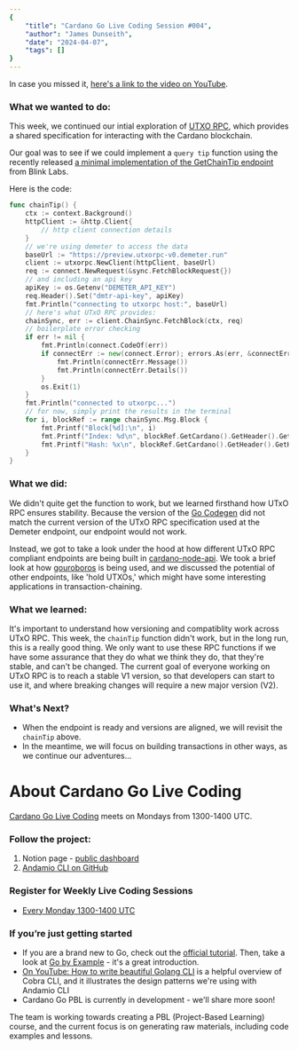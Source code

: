 ```yaml
---
{
    "title": "Cardano Go Live Coding Session #004",
    "author": "James Dunseith",
    "date": "2024-04-07",
    "tags": []
}
---
```


In case you missed it, [here's a link to the video on YouTube](https://www.youtube.com/watch?v=6dG-_wyfQoM).

### What we wanted to do:
This week, we continued our intial exploration of [UTXO RPC](https://utxorpc.org/), which provides a shared specification for interacting with the Cardano blockchain.

Our goal was to see if we could implement a `query tip` function using the recently released [a minimal implementation of the GetChainTip endpoint](https://github.com/blinklabs-io/cardano-node-api/pull/137) from Blink Labs.

Here is the code:
```go
func chainTip() {
	ctx := context.Background()
	httpClient := &http.Client{
		// http client connection details
	}
    // we're using demeter to access the data
	baseUrl := "https://preview.utxorpc-v0.demeter.run"
	client := utxorpc.NewClient(httpClient, baseUrl)
	req := connect.NewRequest(&sync.FetchBlockRequest{})
    // and including an api key
	apiKey := os.Getenv("DEMETER_API_KEY")
	req.Header().Set("dmtr-api-key", apiKey)
	fmt.Println("connecting to utxorpc host:", baseUrl)
    // here's what UTxO RPC provides:
	chainSync, err := client.ChainSync.FetchBlock(ctx, req)
	// boilerplate error checking
    if err != nil {
		fmt.Println(connect.CodeOf(err))
		if connectErr := new(connect.Error); errors.As(err, &connectErr) {
			fmt.Println(connectErr.Message())
			fmt.Println(connectErr.Details())
		}
		os.Exit(1)
	}
	fmt.Println("connected to utxorpc...")
	// for now, simply print the results in the terminal
    for i, blockRef := range chainSync.Msg.Block {
		fmt.Printf("Block[%d]:\n", i)
		fmt.Printf("Index: %d\n", blockRef.GetCardano().GetHeader().GetSlot())
		fmt.Printf("Hash: %x\n", blockRef.GetCardano().GetHeader().GetHash())
	}
}
```

### What we did:
We didn't quite get the function to work, but we learned firsthand how UTxO RPC ensures stability. Because the version of the [Go Codegen](https://github.com/utxorpc/go-codegen) did not match the current version of the UTxO RPC specification used at the Demeter endpoint, our endpoint would not work.

Instead, we got to take a look under the hood at how different UTxO RPC compliant endpoints are being built in [cardano-node-api](https://github.com/blinklabs-io/cardano-node-api). We took a brief look at how [gouroboros](https://github.com/blinklabs-io/gouroboros) is being used, and we discussed the potential of other endpoints, like 'hold UTXOs,' which might have some interesting applications in transaction-chaining.

### What we learned:
It's important to understand how versioning and compatiblity work across UTxO RPC. This week, the `chainTip` function didn't work, but in the long run, this is a really good thing. We only want to use these RPC functions if we have some assurance that they do what we think they do, that they're stable, and can't be changed. The current goal of everyone working on UTxO RPC is to reach a stable V1 version, so that developers can start to use it, and where breaking changes will require a new major version (V2).


### What's Next?
- When the endpoint is ready and versions are aligned, we will revisit the `chainTip` above.
- In the meantime, we will focus on building transactions in other ways, as we continue our adventures...

# About Cardano Go Live Coding

[Cardano Go Live Coding](https://andamio.notion.site/Open-Source-Cardano-Go-Libraries-Docs-Andamio-CLI-5266383e226246edb37d4c859d2a0a31?pvs=4) meets on Mondays from 1300-1400 UTC.

### Follow the project:

1. Notion page - [public dashboard](https://andamio.notion.site/Open-Source-Cardano-Go-Libraries-Docs-Andamio-CLI-5266383e226246edb37d4c859d2a0a31?pvs=4)
2. [Andamio CLI on GitHub](https://github.com/Andamio-Platform/andamio-cli)

### Register for Weekly Live Coding Sessions
- [Every Monday 1300-1400 UTC](https://us06web.zoom.us/meeting/register/tZwtcemrqTwoG9fYL2pYvrCwQG9u2tJNmqa6#/registration)

### If you’re just getting started

- If you are a brand new to Go, check out the [official tutorial](https://go.dev/doc/tutorial/getting-started). Then, take a look at [Go by Example](https://gobyexample.com/) - it's a great introduction.
- [On YouTube: How to write beautiful Golang CLI](https://youtu.be/SSRIn5DAmyw?si=ii62s6nVjiX4cUz6) is a helpful overview of Cobra CLI, and it illustrates the design patterns we're using with Andamio CLI
- Cardano Go PBL is currently in development - we'll share more soon!

The team is working towards creating a PBL (Project-Based Learning) course, and the current focus is on generating raw materials, including code examples and lessons.